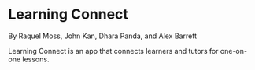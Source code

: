 # Learning Connect
By Raquel Moss, John Kan, Dhara Panda, and Alex Barrett

Learning Connect is an app that connects learners and tutors for one-on-one lessons.



